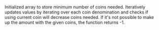 Initialized array to store minimum number of coins needed. Iteratively 
updates values by iterating over each coin denomination and checks if
using current coin will decrease coins needed. If it's not possible to 
make up the amount with the given coins, the function returns -1.
